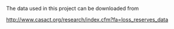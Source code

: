 
The data used in this project can be downloaded from

http://www.casact.org/research/index.cfm?fa=loss_reserves_data

